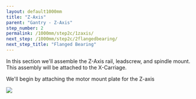 ```yaml
---
layout: default1000mm
title: "Z-Axis"
parent: "Gantry - Z-Axis"
step_number: 2
permalink: /1000mm/step2c/1zaxis/
next_step: /1000mm/step2c/2flangedbearing/
next_step_title: "Flanged Bearing"
---
```


In this section we'll assemble the Z-Axis rail, leadscrew, and spindle mount. This assembly will be attached to the X-Carriage.

We'll begin by attaching the motor mount plate for the Z-axis

<img src="../../step2/photo/jpfs_DSC2678.jpg">
